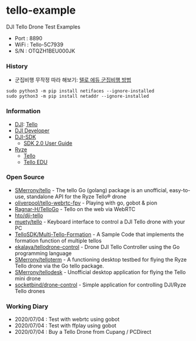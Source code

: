 # tello-example
DJI Tello Drone Test Examples
- Port : 8890
- WiFi : Tello-5C7939
- S/N : OTQZH1BEU000JK

### History
- 군집비행 무작정 따라 해보기: [텔로 에듀 군집비행 방법](https://blog.naver.com/helsel/221500474621)
```
sudo python3 -m pip install netifaces --ignore-installed
sudo python3 -m pip install netaddr --ignore-installed
```


### Information
- [DJI](https://dji.com/): [Tello](https://www.ryzerobotics.com/kr/tello)
- [DJI Developer](https://developer.dji.com/)
- [DJI-SDK](https://github.com/dji-sdk)
    - [SDK 2.0 User Guide](https://dl-cdn.ryzerobotics.com/downloads/Tello/Tello%20SDK%202.0%20User%20Guide.pdf)
- [Ryze](https://www.ryzerobotics.com/)
    - [Tello](https://www.ryzerobotics.com/kr/tello/downloads)
    - [Tello EDU](https://www.ryzerobotics.com/kr/tello-edu)
    

### Open Source
- [SMerrony/tello](https://github.com/SMerrony/tello) - The tello Go (golang) package is an unofficial, easy-to-use, standalone API for the Ryze Tello® drone
- [oliverpool/tello-webrtc-fpv](https://github.com/oliverpool/tello-webrtc-fpv) - Playing with go, gobot & pion
- [Ragnar-H/TelloGo](https://github.com/Ragnar-H/TelloGo) - Tello on the web via WebRTC
- [hto/dji-tello](https://github.com/hto/dji-tello)
- [muety/tello](https://github.com/muety/tello) - Keyboard interface to control a DJI Tello drone with your PC
- [TelloSDK/Multi-Tello-Formation](https://github.com/TelloSDK/Multi-Tello-Formation) - A Sample Code that implements the formation function of multiple tellos
- [ekalaya/tellodrone-control](https://github.com/ekalaya/tellodrone-control) - Drone DJI Tello Controller using the Go programming language
- [SMerrony/telloterm](https://github.com/SMerrony/telloterm) - A functioning desktop testbed for flying the Ryze Tello drone via the Go tello package.
- [SMerrony/tellodesk](https://github.com/SMerrony/tellodesk) - Unofficial desktop application for flying the Tello mini drone
- [socketbind/drone-control](https://github.com/socketbind/drone-control) - Simple application for controlling DJI/Ryze Tello drones


### Working Diary
- 2020/07/04 : Test with webrtc using gobot
- 2020/07/04 : Test with ffplay using gobot
- 2020/07/04 : Buy a Tello Drone from Cupang / PCDirect



